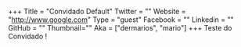 +++
Title = "Convidado Default"
Twitter = ""
Website = "http://www.google.com"
Type = "guest"
Facebook = ""
Linkedin = ""
GitHub = ""
Thumbnail=""
Aka = ["dermarios", "mario"]
+++
Teste do Convidado !
